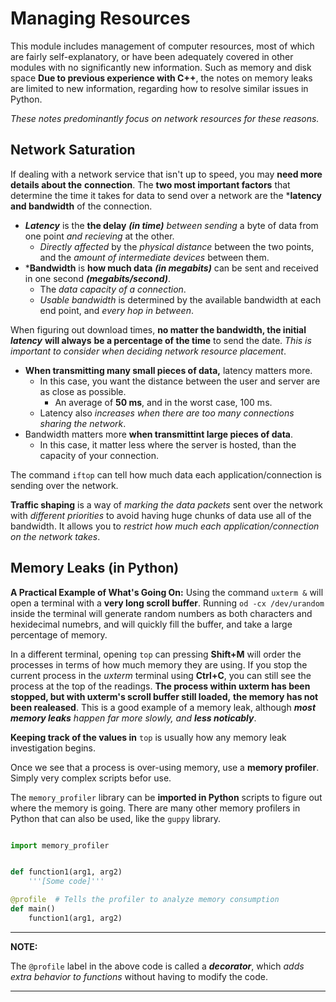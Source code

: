 Managing Resources
==================

This module includes management of computer resources, most of which are fairly self-explanatory,
or have been adequately covered in other modules with no significantly new information. Such as
memory and disk space **Due to previous experience with C++**, the notes on memory leaks are
limited to new information, regarding how to resolve similar issues in Python. 

*These notes predominantly focus on network resources for these reasons.*


## Network Saturation

If dealing with a network service that isn't up to speed, you may **need more details about the**
**connection**. The **two most important factors** that determine the time it takes for data to send
over a network are the ***latency and bandwidth** of the connection.

  + ***Latency*** is the **the delay** ***(in time)*** *between sending* a byte of data from one point *and recieving* at the other.
    - *Directly affected* by the *physical distance* between the two points, and the *amount of intermediate devices* between them. 
  + ***Bandwidth** is **how much data** ***(in megabits)*** can be sent and received in one second ***(megabits/second)***.
    - The *data capacity of a connection*.
    - *Usable bandwidth* is determined by the available bandwidth at each end point, and *every hop in between*.

When figuring out download times, **no matter the bandwidth, the initial** ***latency*** **will always**
**be a percentage of the time** to send the date. *This is important to consider when deciding*
*network resource placement*.
  + **When transmitting many small pieces of data,** latency matters more.
    - In this case, you want the distance between the user and server are as close as possible.
      * An average of **50 ms**, and in the worst case, 100 ms.
    - Latency also *increases when there are too many connections sharing the network*.
  + Bandwidth matters more **when transmittint large pieces of data**.
    - In this case, it matter less where the server is hosted, than the capacity of your connection.

The command `iftop` can tell how much data each application/connection is sending over the network. 

**Traffic shaping** is a way of *marking the data packets* sent over the network with *different* 
*priorities* to avoid having huge chunks of data use all of the bandwidth. It allows you to 
*restrict how much each application/connection on the network takes*.

## Memory Leaks (in Python)

**A Practical Example of What's Going On:**
Using the command `uxterm &` will open a terminal with a **very long scroll buffer**. Running
`od -cx /dev/urandom` inside the terminal will generate random numbers as both characters and
hexidecimal numebrs, and will quickly fill the buffer, and take a large percentage of memory.

In a different terminal, opening `top` can pressing **Shift+M** will order the processes in
terms of how much memory they are using. If you stop the current process in the *uxterm*
terminal using **Ctrl+C**, you can still see the process at the top of the readings.
**The process within uxterm has been stopped, but with uxterm's scroll buffer still loaded,**
**the memory has not been realeased**. This is a good example of a memory leak, although
***most memory leaks*** *happen far more slowly, and* ***less noticably***.

**Keeping track of the values in** `top` is usually how any memory leak investigation begins.

Once we see that a process is over-using memory, use a **memory profiler**. Simply very 
complex scripts befor use. 

The `memory_profiler` library can be **imported in Python** scripts to figure out where the
memory is going. There are many other memory profilers in Python that can also be used, 
like the `guppy` library.


```python

import memory_profiler


def function1(arg1, arg2)
	'''[Some code]'''

@profile  # Tells the profiler to analyze memory consumption
def main()
	function1(arg1, arg2)

```

___

**NOTE:**

The `@profile` label in the above code is called a ***decorator***, which *adds extra behavior*
*to functions* without having to modify the code.

___



